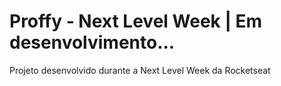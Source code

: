 # Proffy - Next Level Week | Em desenvolvimento...
Projeto desenvolvido durante a Next Level Week da Rocketseat
